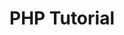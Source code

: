 <head>
  <title>
    PHP Tutorial
  </title>
</head>
<body>
  <h1>
    PHP Tutorial
  </h1>
</body>
